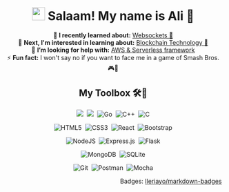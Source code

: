<h1 align="center"><img src="https://raw.githubusercontent.com/MartinHeinz/MartinHeinz/master/wave.gif" width="30px"> Salaam! My name is Ali 🙂</h1>

<p align="center">
  🔭 <strong>I recently learned about:</strong> <a href="https://github.com/shah-a/bew2.1-03-make-chat">Websockets 🔌</a><br />
  🌱 <strong>Next, I'm interested in learning about:</strong> <a
    href="https://make-school-courses.github.io/BEW-2.4-Decentralized-Apps-Distributed-Protocols/#/">Blockchain
    Technology 🔐</a><br />
  🤝 <strong>I’m looking for help with:</strong> <a href="https://www.serverless.com/">AWS & Serverless framework</a><br />
  ⚡ <strong>Fun fact:</strong> I won't say no if you want to face me in a game of Smash Bros. 🎮👀<br />
</p>

<h2 align="center">My Toolbox 🛠🧰</h2>

<p align="center">
  <img src="https://img.shields.io/badge/python%20-%2314354C.svg?&style=for-the-badge&logo=python&logoColor=white" />&nbsp;
  <img src="https://img.shields.io/badge/JavaScript-F7DF1E?style=for-the-badge&logo=javascript&logoColor=black" />&nbsp;
  <img alt="Go" src="https://img.shields.io/badge/go-%2300ADD8.svg?style=for-the-badge&logo=go&logoColor=white"/>&nbsp;
  <img alt="C++" src="https://img.shields.io/badge/c++-%2300599C.svg?&style=for-the-badge&logo=c%2B%2B&ogoColor=white" />&nbsp;
  <img alt="C" src="https://img.shields.io/badge/c-%2300599C.svg?&style=for-the-badge&logo=c&logoColor=white" />
</p>

<p align="center">
  <img alt="HTML5" src="https://img.shields.io/badge/html5-%23E34F26.svg?&style=for-the-badge&logo=html5&logoColor=white" />&nbsp;
  <img alt="CSS3" src="https://img.shields.io/badge/css3-%231572B6.svg?&style=for-the-badge&logo=css3&logoColor=white" />&nbsp;
  <img alt="React" src="https://img.shields.io/badge/react-%2320232a.svg?&style=for-the-badge&logo=react&logoColor=%2361DAFB" />&nbsp;
  <img alt="Bootstrap" src="https://img.shields.io/badge/bootstrap-%23563D7C.svg?&style=for-the-badge&logo=bootstrap&logoColor=white" />
</p>

<p align="center">
  <img alt="NodeJS" src="https://img.shields.io/badge/node.js-%2343853D.svg?&style=for-the-badge&logo=node.js&logoColor=white" />&nbsp;
  <img alt="Express.js" src="https://img.shields.io/badge/express.js-%23404d59.svg?&style=for-the-badge" />&nbsp;
  <img alt="Flask" src="https://img.shields.io/badge/flask-%23000.svg?&style=for-the-badge&logo=flask&logoColor=white" />
</p>

<p align="center">
  <img alt="MongoDB" src="https://img.shields.io/badge/MongoDB-%234ea94b.svg?&style=for-the-badge&logo=mongodb&logoColor=white" />&nbsp;
  <img alt="SQLite" src="https://img.shields.io/badge/sqlite-%2307405e.svg?&style=for-the-badge&logo=sqlite&logoColor=white" />
</p>

<p align="center">
  <img alt="Git" src="https://img.shields.io/badge/git-%23F05033.svg?&style=for-the-badge&logo=git&logoColor=white" />&nbsp;
  <img alt="Postman" src="https://img.shields.io/badge/Postman-FF6C37?style=for-the-badge&logo=postman&logoColor=red" />&nbsp;
  <img alt="Mocha" src="https://img.shields.io/badge/-mocha-%238D6748?style=for-the-badge&logo=mocha&logoColor=white"/>
</p>

<p align="right">Badges: <a href="https://github.com/Ileriayo/markdown-badges">Ileriayo/markdown-badges</a></p>
